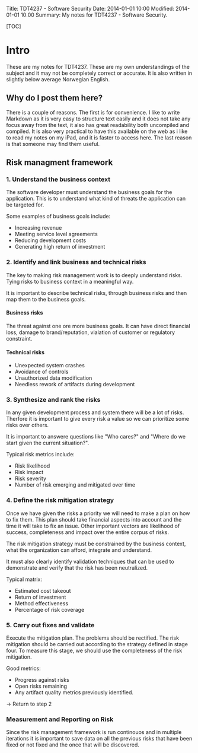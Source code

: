 Title: TDT4237 - Software Security
Date: 2014-01-01 10:00
Modified: 2014-01-01 10:00
Summary: My notes for TDT4237 - Software Security.

[TOC]

# Intro
These are my notes for TDT4237. These are my own understandings of the subject and it may not be completely correct or accurate. It is also written in slightly below average Norwegian English.

## Why do I post them here?
There is a couple of reasons. The first is for convenience. I like to write Markdown as it is very easy to structure text easily and it does not take any focus away from the text, it also has great readability both uncompiled and compiled. It is also very practical to have this available on the web as i like to read my notes on my iPad, and it is faster to access here. The last reason is that someone may find them useful.

## Risk managment framework

### 1. Understand the business context
The software developer must understand the business goals for the application. This is to understand what kind of threats the application can be targeted for.

Some examples of business goals include:

* Increasing revenue
* Meeting service level agreements
* Reducing development costs
* Generating high return of investment

### 2. Identify and link business and technical risks
The key to making risk management work is to deeply understand risks. Tying risks to business context in a meaningful way.

It is important to describe technical risks, through business risks and then map them to the business goals. 

#### Business risks
The threat against one ore more business goals. It can have direct financial loss, damage to brand/reputation, vialation of customer or regulatory constraint.

#### Technical risks

* Unexpected system crashes
* Avoidance of controls
* Unauthorized data modification
* Needless rework of artifacts during development

### 3. Synthesize and rank the risks
In any given development process and system there will be a lot of risks. Therfore it is important to give every risk a value so we can prioritize some risks over others. 

It is important to answere questions like "Who cares?" and "Where do we start given the current situation?".

Typical risk metrics include:

* Risk likelihood
* Risk impact
* Risk severity
* Number of risk emerging and mitigated over time

### 4. Define the risk mitigation strategy
Once we have given the risks a priority we will need to make a plan on how to fix them. This plan should take financial aspects into account and the time it will take to fix an issue. Other important vectors are likelihood of success, completeness and impact over the entire corpus of risks.

The risk mitigation strategy must be constrained by the business context, what the organization can afford, integrate and understand.

It must also clearly identify validation techniques that can be used to demonstrate and verify that the risk has been neutralized.

Typical matrix:

* Estimated cost takeout
* Return of investment
* Method effectiveness
* Percentage of risk coverage

### 5. Carry out fixes and validate
Execute the mitigation plan. The problems should be rectified. The risk mitigation should be carried out according to the strategy defined in stage four. To measure this stage, we should use the completeness of the risk mitigation.

Good metrics:

* Progress against risks
* Open risks remaining
* Any artifact quality metrics previously identified.

-> Return to step 2

### Measurement and Reporting on Risk
Since the risk management framework is run continouos and in multiple iterations it is important to save data on all the previous risks that have been fixed or not fixed and the once that will be discovered.

